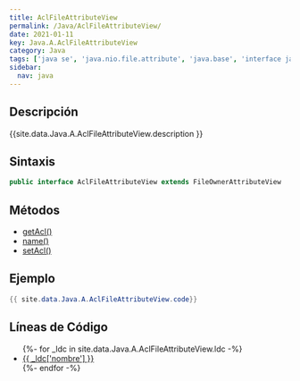 ```yaml
---
title: AclFileAttributeView
permalink: /Java/AclFileAttributeView/
date: 2021-01-11
key: Java.A.AclFileAttributeView
category: Java
tags: ['java se', 'java.nio.file.attribute', 'java.base', 'interface java', 'Java 1.7']
sidebar: 
  nav: java
---
```


## Descripción
{{site.data.Java.A.AclFileAttributeView.description }}

## Sintaxis
~~~java
public interface AclFileAttributeView extends FileOwnerAttributeView
~~~

## Métodos
* [getAcl()](/Java/AclFileAttributeView/getAcl)
* [name()](/Java/AclFileAttributeView/name)
* [setAcl()](/Java/AclFileAttributeView/setAcl)

## Ejemplo
~~~java
{{ site.data.Java.A.AclFileAttributeView.code}}
~~~

## Líneas de Código
<ul>
{%- for _ldc in site.data.Java.A.AclFileAttributeView.ldc -%}
   <li>
       <a href="{{_ldc['url'] }}">{{ _ldc['nombre'] }}</a>
   </li>
{%- endfor -%}
</ul>
